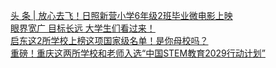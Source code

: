   
[头 条 |  放心去飞！日照新营小学6年级2班毕业微电影上映](http://www.dianyue.me/archives/291/ya7uo2ijy6mk7emx/)  
[眼界宽广 目标长远 大学生们看过来！](http://www.dianyue.me/archives/726/zb5fm6vrc106o9es/)  
[启东这2所学校上榜这项国家级名单！是你母校吗？](http://www.dianyue.me/archives/147/cmtlc1y18kn54571/)  
[重磅！重庆这两所学校和老师入选“中国STEM教育2029行动计划”](http://www.dianyue.me/archives/375/8wa9zab479ycvego/)